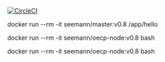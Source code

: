 [![CircleCI](https://circleci.com/gh/mseemann/segw-build/tree/master.svg?style=shield)](https://circleci.com/gh/mseemann/segw-build/tree/master)


docker run --rm -it seemann/master:v0.8 /app/hello

docker run --rm -it seemann/oecp-node:v0.8 bash

docker run --rm -it seemann/oecp-node:v0.8 bash
